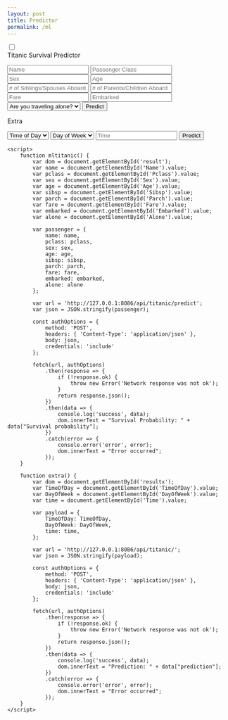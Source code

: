 ```yaml
---
layout: post
title: Predictor
permalink: /ml
---
```

<!DOCTYPE html>
<html lang="en">
<head>
    <meta charset="UTF-8">
    <meta name="viewport" content="width=device-width, initial-scale=1.0">
    <title>ML Predictor</title>
    <link rel="stylesheet" type="text/css" href="ml-styles.css">
</head>
<body>
    <div class="main">        
        <input type="checkbox" id="chk" aria-hidden="true">
        <div class="signup">
            <form id="titanic-form">
                <label for="chk" aria-hidden="true">Titanic Survival Predictor</label>
                <p id="result" aria-hidden="true"></p>
                <input id="Name" placeholder="Name" required="">
                <input id="Pclass" placeholder="Passenger Class">
                <input id="Sex" placeholder="Sex">
                <input id="Age" placeholder="Age">
                <input id="Sibsp" placeholder="# of Siblings/Spouses Aboard">
                <input id="Parch" placeholder="# of Parents/Children Aboard">
                <input id="Fare" placeholder="Fare">
                <input id="Embarked" placeholder="Embarked">
                <select id="Alone">
                    <option disabled selected>Are you traveling alone?</option>
                    <option value="1">Yes</option>
                    <option value="0">No</option>
                </select>
                <button type="button" onclick="mltitanic()">Predict</button>
            </form>
        </div>
        <div class="login">
            <form id="extra-form">
                <label for="chk" aria-hidden="true">Extra</label>
                <p id="resultx" aria-hidden="true"></p>
                <select id="TimeOfDay">
                    <option disabled selected>Time of Day</option>
                    <option value="morning">Morning</option>
                    <option value="afternoon">Afternoon</option>
                </select>
                <select id="DayOfWeek">
                    <option disabled selected>Day of week</option>
                    <option disabled selected>Day of Week</option>
                    <option value="weekend">Weekend</option>
                    <option value="weekday">Weekday</option>
                </select>
                <input id="Time" placeholder="Time">
                <button type="button" onclick="extra()">Predict</button>
            </form>
        </div>
    </div>

    <script>
        function mltitanic() {
            var dom = document.getElementById('result');
            var name = document.getElementById('Name').value;
            var pclass = document.getElementById('Pclass').value;
            var sex = document.getElementById('Sex').value;
            var age = document.getElementById('Age').value;
            var sibsp = document.getElementById('Sibsp').value;
            var parch = document.getElementById('Parch').value;
            var fare = document.getElementById('Fare').value;
            var embarked = document.getElementById('Embarked').value;
            var alone = document.getElementById('Alone').value;

            var passenger = {
                name: name,
                pclass: pclass,
                sex: sex,
                age: age,
                sibsp: sibsp,
                parch: parch,
                fare: fare,
                embarked: embarked,
                alone: alone
            };

            var url = 'http://127.0.0.1:8086/api/titanic/predict';
            var json = JSON.stringify(passenger);

            const authOptions = {
                method: 'POST',
                headers: { 'Content-Type': 'application/json' },
                body: json,
                credentials: 'include'
            };

            fetch(url, authOptions)
                .then(response => {
                    if (!response.ok) {
                        throw new Error('Network response was not ok');
                    }
                    return response.json();
                })
                .then(data => {
                    console.log('success', data);
                    dom.innerText = "Survival Probability: " + data["Survival probability"];
                })
                .catch(error => {
                    console.error('error', error);
                    dom.innerText = "Error occurred";
                });
        }

        function extra() {
            var dom = document.getElementById('resultx');
            var TimeOfDay = document.getElementById('TimeOfDay').value;
            var DayOfWeek = document.getElementById('DayOfWeek').value;
            var time = document.getElementById('Time').value;

            var payload = {
                TimeOfDay: TimeOfDay,
                DayOfWeek: DayOfWeek,
                time: time,
            };

            var url = 'http://127.0.0.1:8086/api/titanic/';
            var json = JSON.stringify(payload);

            const authOptions = {
                method: 'POST',
                headers: { 'Content-Type': 'application/json' },
                body: json,
                credentials: 'include'
            };

            fetch(url, authOptions)
                .then(response => {
                    if (!response.ok) {
                        throw new Error('Network response was not ok');
                    }
                    return response.json();
                })
                .then(data => {
                    console.log('success', data);
                    dom.innerText = "Prediction: " + data["prediction"];
                })
                .catch(error => {
                    console.error('error', error);
                    dom.innerText = "Error occurred";
                });
        }
    </script>
</body>
</html>
